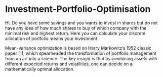# Investment-Portfolio-Optimisation
Hi, Do you have some savings and you wants to invest in shares but do not have any idea of how much shares to buy of which company  with the minimal risk and highest return. Here you can calculate your discrete allocation of portfolio means your investment

Mean-variance optimization is based on Harry Markowitz’s 1952 classic paper [1], which spearheaded the transformation of portfolio management from an art into a science. The key insight is that by combining assets with different expected returns and volatilities, one can decide on a mathematically optimal allocation.
